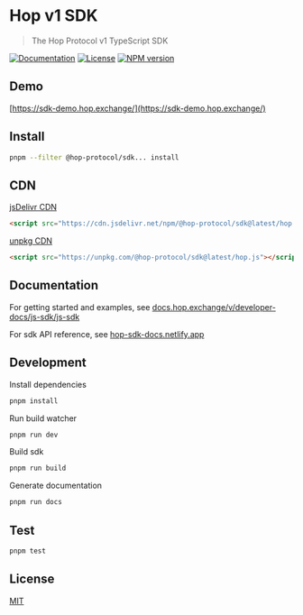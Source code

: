 # Hop v1 SDK

> The Hop Protocol v1 TypeScript SDK

[![Documentation](https://img.shields.io/badge/documentation-available-green.svg?style=flat)](https://docs.hop.exchange/v/developer-docs/js-sdk/js-sdk)
[![License](https://img.shields.io/badge/license-MIT-blue.svg)](https://raw.githubusercontent.com/@hop-protocol/sdk/master/LICENSE)
[![NPM version](https://badge.fury.io/js/%40hop-protocol%2Fsdk.svg)](https://badge.fury.io/js/%40hop-protocol%2Fsdk)

## Demo

[https://sdk-demo.hop.exchange/](https://sdk-demo.hop.exchange/)

## Install

```bash
pnpm --filter @hop-protocol/sdk... install
```

## CDN

[jsDelivr CDN](https://cdn.jsdelivr.net/npm/@hop-protocol/sdk@latest/hop.js)

```html
<script src="https://cdn.jsdelivr.net/npm/@hop-protocol/sdk@latest/hop.js"></script>
```

[unpkg CDN](https://unpkg.com/@hop-protocol/sdk@latest/hop.js)

```html
<script src="https://unpkg.com/@hop-protocol/sdk@latest/hop.js"></script>
```

## Documentation

For getting started and examples, see [docs.hop.exchange/v/developer-docs/js-sdk/js-sdk](https://docs.hop.exchange/v/developer-docs/js-sdk/js-sdk)

For sdk API reference, see [hop-sdk-docs.netlify.app](https://hop-sdk-docs.netlify.app/)

## Development

Install dependencies

```bash
pnpm install
```

Run build watcher

```bash
pnpm run dev
```

Build sdk

```bash
pnpm run build
```

Generate documentation

```bash
pnpm run docs
```

## Test

```bash
pnpm test
```

## License

[MIT](LICENSE)
